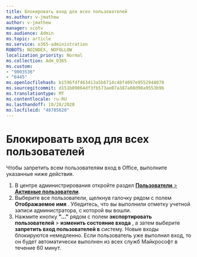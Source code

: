 ```yaml
---
title: Блокировать вход для всех пользователей
ms.author: v-jmathew
author: v-jmathew
manager: scotv
ms.audience: Admin
ms.topic: article
ms.service: o365-administration
ROBOTS: NOINDEX, NOFOLLOW
localization_priority: Normal
ms.collection: Adm_O365
ms.custom:
- "9003536"
- "6445"
ms.openlocfilehash: b1596fdf463413a5b6714c48f4097e9552948070
ms.sourcegitcommit: d151b09064df3fb573ae07a387a08d98a9553b9b
ms.translationtype: MT
ms.contentlocale: ru-RU
ms.lasthandoff: 10/28/2020
ms.locfileid: "48785620"
---
```

# <a name="block-sign-in-for-all-users"></a>Блокировать вход для всех пользователей

Чтобы запретить всем пользователям вход в Office, выполните указанные ниже действия.

1. В центре администрирования откройте раздел [ **Пользователи**  >  **Активные пользователи**](https://admin.microsoft.com/Adminportal/Home?source=applauncher#/users).
2. Выберите все пользователи, щелкнув галочку рядом с полем **Отображаемое имя** . Убедитесь, что вы выполнили отметку учетной записи администратора, с которой вы вошли.
3. Нажмите кнопку **"..."** рядом с полем **экспортировать пользователей**  >  **изменить состояние входа** , а затем выберите **запретить вход пользователей в** систему. Новые входы блокируются немедленно. Если пользователь уже выполнил вход, то он будет автоматически выполнен из всех служб Майкрософт в течение 60 минут.
